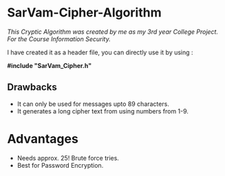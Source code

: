 # SarVam-Cipher-Algorithm

_This Cryptic Algorithm was created by me as my 3rd year College Project.
For the Course Information Security._


I have created it as a header file, you can directly use it by using :

**#include "SarVam_Cipher.h"**


## Drawbacks
* It can only be used for messages upto 89 characters.
* It generates a long cipher text from using numbers from 1-9.

# Advantages
* Needs approx. 25! Brute force tries.
* Best for Password Encryption.
